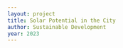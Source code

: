 ```yaml
---
layout: project
title: Solar Potential in the City
author: Sustainable Development
year: 2023
---
```

